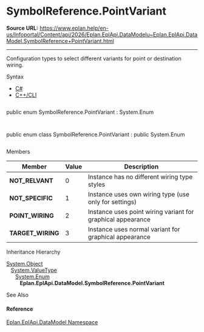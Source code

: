 # SymbolReference.PointVariant

**Source URL:** https://www.eplan.help/en-us/Infoportal/Content/api/2026/Eplan.EplApi.DataModelu~Eplan.EplApi.DataModel.SymbolReference+PointVariant.html

---

Configuration types to select different variants for point or destination wiring.

Syntax

- [C#](#i-syntax-CS)
- [C++/CLI](#i-syntax-CPP2005)

```
```
public enum SymbolReference.PointVariant : System.Enum
```
```

```
```
public enum class SymbolReference.PointVariant : public System.Enum
```
```

Members

| Member | Value | Description |
| --- | --- | --- |
| **NOT\_RELVANT** | 0 | Instance has no different wiring type styles |
| **NOT\_SPECIFIC** | 1 | Instance uses own wiring type (use only for settings) |
| **POINT\_WIRING** | 2 | Instance uses point wiring variant for graphical appearance |
| **TARGET\_WIRING** | 3 | Instance uses normal variant for graphical appearance |

Inheritance Hierarchy

[System.Object](#)  
   [System.ValueType](#)  
      [System.Enum](#)  
         **Eplan.EplApi.DataModel.SymbolReference.PointVariant**

See Also

#### Reference

[Eplan.EplApi.DataModel Namespace](Eplan.EplApi.DataModelu~Eplan.EplApi.DataModel_namespace.html)